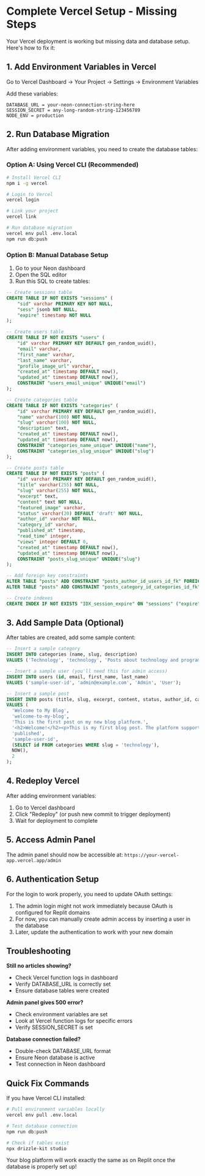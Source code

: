 # Complete Vercel Setup - Missing Steps

Your Vercel deployment is working but missing data and database setup. Here's how to fix it:

## 1. Add Environment Variables in Vercel

Go to Vercel Dashboard → Your Project → Settings → Environment Variables

Add these variables:
```
DATABASE_URL = your-neon-connection-string-here
SESSION_SECRET = any-long-random-string-123456789
NODE_ENV = production
```

## 2. Run Database Migration

After adding environment variables, you need to create the database tables:

### Option A: Using Vercel CLI (Recommended)
```bash
# Install Vercel CLI
npm i -g vercel

# Login to Vercel
vercel login

# Link your project
vercel link

# Run database migration
vercel env pull .env.local
npm run db:push
```

### Option B: Manual Database Setup
1. Go to your Neon dashboard
2. Open the SQL editor
3. Run this SQL to create tables:

```sql
-- Create sessions table
CREATE TABLE IF NOT EXISTS "sessions" (
	"sid" varchar PRIMARY KEY NOT NULL,
	"sess" jsonb NOT NULL,
	"expire" timestamp NOT NULL
);

-- Create users table
CREATE TABLE IF NOT EXISTS "users" (
	"id" varchar PRIMARY KEY DEFAULT gen_random_uuid(),
	"email" varchar,
	"first_name" varchar,
	"last_name" varchar,
	"profile_image_url" varchar,
	"created_at" timestamp DEFAULT now(),
	"updated_at" timestamp DEFAULT now(),
	CONSTRAINT "users_email_unique" UNIQUE("email")
);

-- Create categories table
CREATE TABLE IF NOT EXISTS "categories" (
	"id" varchar PRIMARY KEY DEFAULT gen_random_uuid(),
	"name" varchar(100) NOT NULL,
	"slug" varchar(100) NOT NULL,
	"description" text,
	"created_at" timestamp DEFAULT now(),
	"updated_at" timestamp DEFAULT now(),
	CONSTRAINT "categories_name_unique" UNIQUE("name"),
	CONSTRAINT "categories_slug_unique" UNIQUE("slug")
);

-- Create posts table
CREATE TABLE IF NOT EXISTS "posts" (
	"id" varchar PRIMARY KEY DEFAULT gen_random_uuid(),
	"title" varchar(255) NOT NULL,
	"slug" varchar(255) NOT NULL,
	"excerpt" text,
	"content" text NOT NULL,
	"featured_image" varchar,
	"status" varchar(20) DEFAULT 'draft' NOT NULL,
	"author_id" varchar NOT NULL,
	"category_id" varchar,
	"published_at" timestamp,
	"read_time" integer,
	"views" integer DEFAULT 0,
	"created_at" timestamp DEFAULT now(),
	"updated_at" timestamp DEFAULT now(),
	CONSTRAINT "posts_slug_unique" UNIQUE("slug")
);

-- Add foreign key constraints
ALTER TABLE "posts" ADD CONSTRAINT "posts_author_id_users_id_fk" FOREIGN KEY ("author_id") REFERENCES "users"("id") ON DELETE no action ON UPDATE no action;
ALTER TABLE "posts" ADD CONSTRAINT "posts_category_id_categories_id_fk" FOREIGN KEY ("category_id") REFERENCES "categories"("id") ON DELETE no action ON UPDATE no action;

-- Create indexes
CREATE INDEX IF NOT EXISTS "IDX_session_expire" ON "sessions" ("expire");
```

## 3. Add Sample Data (Optional)

After tables are created, add some sample content:

```sql
-- Insert a sample category
INSERT INTO categories (name, slug, description) 
VALUES ('Technology', 'technology', 'Posts about technology and programming');

-- Insert a sample user (you'll need this for admin access)
INSERT INTO users (id, email, first_name, last_name) 
VALUES ('sample-user-id', 'admin@example.com', 'Admin', 'User');

-- Insert a sample post
INSERT INTO posts (title, slug, excerpt, content, status, author_id, category_id, published_at, read_time)
VALUES (
  'Welcome to My Blog',
  'welcome-to-my-blog',
  'This is the first post on my new blog platform.',
  '<h2>Welcome!</h2><p>This is my first blog post. The platform supports rich text editing, categories, and much more.</p>',
  'published',
  'sample-user-id',
  (SELECT id FROM categories WHERE slug = 'technology'),
  NOW(),
  2
);
```

## 4. Redeploy Vercel

After adding environment variables:
1. Go to Vercel dashboard
2. Click "Redeploy" (or push new commit to trigger deployment)
3. Wait for deployment to complete

## 5. Access Admin Panel

The admin panel should now be accessible at:
`https://your-vercel-app.vercel.app/admin`

## 6. Authentication Setup

For the login to work properly, you need to update OAuth settings:
1. The admin login might not work immediately because OAuth is configured for Replit domains
2. For now, you can manually create admin access by inserting a user in the database
3. Later, update the authentication to work with your new domain

## Troubleshooting

**Still no articles showing?**
- Check Vercel function logs in dashboard
- Verify DATABASE_URL is correctly set
- Ensure database tables were created

**Admin panel gives 500 error?**
- Check environment variables are set
- Look at Vercel function logs for specific errors
- Verify SESSION_SECRET is set

**Database connection failed?**
- Double-check DATABASE_URL format
- Ensure Neon database is active
- Test connection in Neon dashboard

## Quick Fix Commands

If you have Vercel CLI installed:
```bash
# Pull environment variables locally
vercel env pull .env.local

# Test database connection
npm run db:push

# Check if tables exist
npx drizzle-kit studio
```

Your blog platform will work exactly the same as on Replit once the database is properly set up!